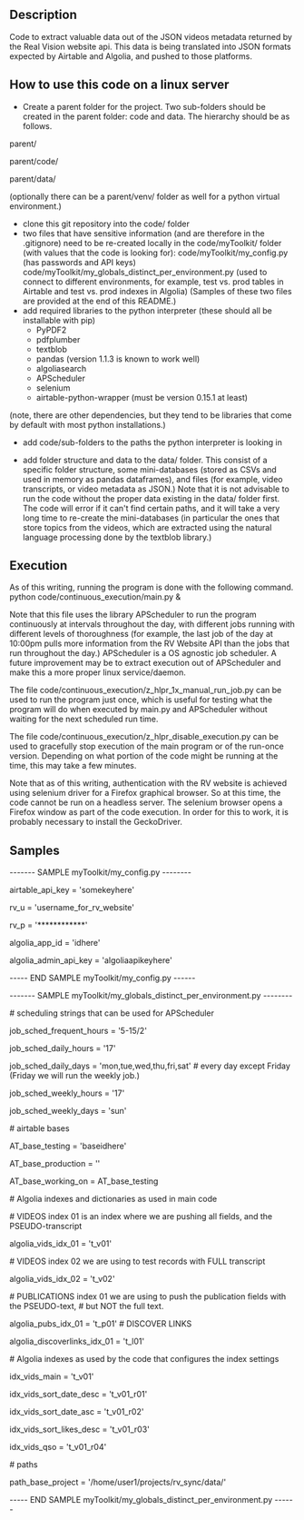 ## Description

Code to extract valuable data out of the JSON videos metadata returned by the Real Vision website api. This data is
being translated into JSON formats expected by Airtable and Algolia, and pushed to those platforms.

## How to use this code on a linux server

- Create a parent folder for the project. Two sub-folders should be created in the parent folder: code and data. The hierarchy should be as follows.

parent/

parent/code/

parent/data/

(optionally there can be a parent/venv/ folder as well for a python virtual environment.)  

- clone this git repository into the code/ folder
- two files that have sensitive information (and are therefore in the .gitignore) need to be re-created locally in the code/myToolkit/ folder (with values that the code is looking for):
code/myToolkit/my_config.py  (has passwords and API keys)
code/myToolkit/my_globals_distinct_per_environment.py (used to connect to different environments, for example, test vs. prod tables in Airtable and test vs. prod indexes in Algolia)
(Samples of these two files are provided at the end of this README.)
- add required libraries to the python interpreter (these should all be installable with pip)
  - PyPDF2
  - pdfplumber
  - textblob
  - pandas (version 1.1.3 is known to work well)
  - algoliasearch
  - APScheduler
  - selenium
  - airtable-python-wrapper (must be version 0.15.1 at least)

(note, there are other dependencies, but they tend to be libraries that come by default with most python installations.)


- add code/sub-folders to the paths the python interpreter is looking in

- add folder structure and data to the data/ folder. This consist of a specific folder structure, some mini-databases (stored as CSVs and used in memory as pandas dataframes), and files (for example, video transcripts, or video metadata as JSON.) Note that it is not advisable to run the code without the proper data existing in the data/ folder first. The code will error if it can't find certain paths, and it will take a very long time to re-create the mini-databases (in particular the ones that store topics from the videos, which are extracted using the natural language processing done by the textblob library.)

## Execution
As of this writing, running the program is done with the following command.
python code/continuous_execution/main.py &

Note that this file uses the library APScheduler to run the program continuously at intervals throughout the day, with different jobs running with different levels of thoroughness (for example, the last job of the day at 10:00pm pulls more information from the RV Website API than the jobs that run throughout the day.) APScheduler is a OS agnostic job scheduler. A future improvement may be to extract execution out of APScheduler and make this a more proper linux service/daemon.

The file
code/continuous_execution/z_hlpr_1x_manual_run_job.py
can be used to run the program just once, which is useful for testing what the program will do when executed by main.py and APScheduler without waiting for the next scheduled run time.

The file
code/continuous_execution/z_hlpr_disable_execution.py
can be used to gracefully stop execution of the main program or of the run-once version.
Depending on what portion of the code might be running at the time, this may take a few minutes. 

Note that as of this writing, authentication with the RV website is achieved using selenium driver for a Firefox graphical browser. So at this time, the code cannot be run on a headless server. The selenium browser opens a Firefox window as part of the code execution.
In order for this to work, it is probably necessary to install the GeckoDriver.

## Samples

------- SAMPLE myToolkit/my_config.py --------

airtable_api_key = 'somekeyhere'

rv_u = 'username_for_rv_website'

rv_p = '************'

algolia_app_id = 'idhere'

algolia_admin_api_key = 'algoliaapikeyhere'

----- END SAMPLE myToolkit/my_config.py ------


------- SAMPLE myToolkit/my_globals_distinct_per_environment.py --------

\# scheduling strings that can be used for APScheduler

job_sched_frequent_hours = '5-15/2'

job_sched_daily_hours = '17'

job_sched_daily_days = 'mon,tue,wed,thu,fri,sat'  # every day except Friday (Friday we will run the weekly job.)

job_sched_weekly_hours = '17'

job_sched_weekly_days = 'sun'

\# airtable bases

AT_base_testing = 'baseidhere'

AT_base_production = ''

AT_base_working_on = AT_base_testing

\# Algolia indexes and dictionaries as used in main code

\# VIDEOS index 01 is an index where we are pushing all fields, and the PSEUDO-transcript

algolia_vids_idx_01 = 't_v01'

\# VIDEOS index 02 we are using to test records with FULL transcript

algolia_vids_idx_02 = 't_v02'

\# PUBLICATIONS index 01 we are using to push the publication fields with the PSEUDO-text,
\# but NOT the full text.

algolia_pubs_idx_01 = 't_p01'
\# DISCOVER LINKS

algolia_discoverlinks_idx_01 = 't_l01'

\# Algolia indexes as used by the code that configures the index settings

idx_vids_main = 't_v01'

idx_vids_sort_date_desc = 't_v01_r01'

idx_vids_sort_date_asc = 't_v01_r02'

idx_vids_sort_likes_desc = 't_v01_r03'

idx_vids_qso = 't_v01_r04'

\# paths

path_base_project = '/home/user1/projects/rv_sync/data/'

----- END SAMPLE myToolkit/my_globals_distinct_per_environment.py ------